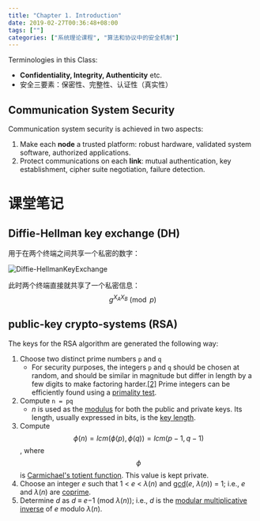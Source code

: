 ```yaml
---
title: "Chapter 1. Introduction"
date: 2019-02-27T00:36:48+08:00
tags: [""]
categories: ["系统理论课程", "算法和协议中的安全机制"]
---
```



Terminologies in this Class:

- **Confidentiality, Integrity, Authenticity** etc.
- 安全三要素：保密性、完整性、认证性（真实性）

## Communication System Security

Communication system security is achieved in two aspects:

1. Make each **node** a trusted platform: robust hardware, validated system software, authorized applications.
2. Protect communications on each **link**: mutual authentication, key establishment, cipher suite negotiation, failure detection.

# 课堂笔记

## Diffie-Hellman key exchange (DH)

用于在两个终端之间共享一个私密的数字：

![Diffie-HellmanKeyExchange](../Diffie-HellmanKeyExchange.svg)

此时两个终端直接就共享了一个私密信息：$$\displaystyle g^{X_A X_B}\pmod{p}$$

## public-key crypto-systems (RSA)

The keys for the RSA algorithm are generated the following way:

1. Choose two distinct prime numbers `p` and `q`
   - For security purposes, the integers `p` and `q` should be chosen at random, and should be similar in magnitude but differ in length by a few digits to make factoring harder.[[2\]](https://en.wikipedia.org/wiki/RSA_(cryptosystem)#cite_note-rsa-2) Prime integers can be efficiently found using a [primality test](https://en.wikipedia.org/wiki/Primality_test).
2. Compute `n = pq`
   - *n* is used as the [modulus](https://en.wikipedia.org/wiki/Modular_arithmetic) for both the public and private keys. Its length, usually expressed in bits, is the [key length](https://en.wikipedia.org/wiki/Key_length).
3. Compute $$\phi(n) = lcm(\phi(p), \phi(q)) = lcm(p − 1, q − 1)$$, where $$\phi$$ is [Carmichael's totient function](https://en.wikipedia.org/wiki/Carmichael%27s_totient_function). This value is kept private.
4. Choose an integer *e* such that 1 < *e* < *λ*(*n*) and [gcd](https://en.wikipedia.org/wiki/Greatest_common_divisor)(*e*, *λ*(*n*)) = 1; i.e., *e* and *λ*(*n*) are [coprime](https://en.wikipedia.org/wiki/Coprime).
5. Determine *d* as *d* ≡ *e*−1 (mod *λ*(*n*)); i.e., *d* is the [modular multiplicative inverse](https://en.wikipedia.org/wiki/Modular_multiplicative_inverse) of *e* modulo *λ*(*n*).


